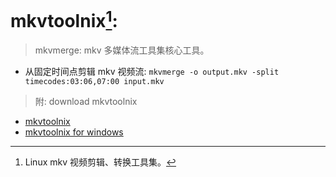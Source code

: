 # mkvtoolnix[^mkvtoolnix]: 

> mkvmerge: mkv 多媒体流工具集核心工具。

+ 从固定时间点剪辑 mkv 视频流: `mkvmerge -o output.mkv -split timecodes:03:06,07:00 input.mkv`

[^mkvtoolnix]: Linux mkv 视频剪辑、转换工具集。

> 附: download mkvtoolnix

+ [mkvtoolnix](https://mkvtoolnix.download/downloads.html)
+ [mkvtoolnix for windows](https://mkvtoolnix.download/windows/releases)

